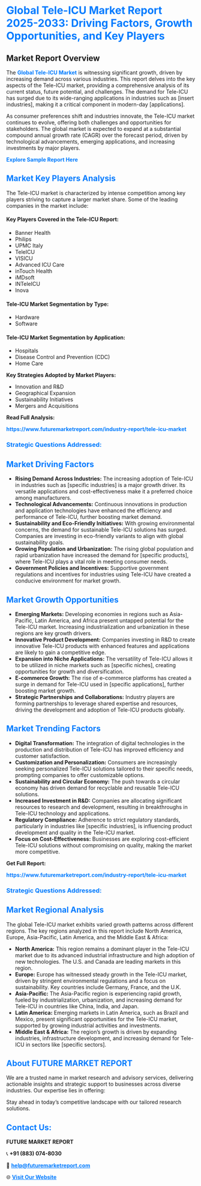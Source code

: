<h1 style="color: #007BFF;">Global Tele-ICU Market Report 2025-2033: Driving Factors, Growth Opportunities, and Key Players</h1>

<section id="overview">
<h2>Market Report Overview</h2>
<p>The <a href="https://www.futuremarketreport.com/industry-report/tele-icu-market" style="color: #007BFF; text-decoration: none;"><strong>Global Tele-ICU Market</strong></a> is witnessing significant growth, driven by increasing demand across various industries. This report delves into the key aspects of the Tele-ICU market, providing a comprehensive analysis of its current status, future potential, and challenges. The demand for Tele-ICU has surged due to its wide-ranging applications in industries such as [insert industries], making it a critical component in modern-day [applications].</p>
<p>As consumer preferences shift and industries innovate, the Tele-ICU market continues to evolve, offering both challenges and opportunities for stakeholders. The global market is expected to expand at a substantial compound annual growth rate (CAGR) over the forecast period, driven by technological advancements, emerging applications, and increasing investments by major players.</p>
</section>

<section id="overview">
<p><a href="https://www.futuremarketreport.com/request-sample/reportId=105148" style="color: #007BFF; text-decoration: none;"><strong>Explore Sample Report Here</strong></a></p>
</section>

<section id="key-players">
<h2 style="color: #007BFF;">Market Key Players Analysis</h2>
<p>The Tele-ICU market is characterized by intense competition among key players striving to capture a larger market share. Some of the leading companies in the market include:</p>
<h4>Key Players Covered in the Tele-ICU Report:</h4>
<ul><li>Banner Health</li><li>Philips</li><li>UPMC Italy</li><li>TeleICU</li><li>VISICU</li><li>Advanced ICU Care</li><li>inTouch Health</li><li>iMDsoft</li><li>INTeleICU</li><li>Inova</li></ul>
<h4>Tele-ICU Market Segmentation by Type:</h4>
<ul><li>Hardware</li><li>Software</li></ul>

<h4>Tele-ICU Market Segmentation by Application:</h4>
<ul><li>Hospitals</li><li>Disease Control and Prevention (CDC)</li><li>Home Care</li></ul>
<p><strong>Key Strategies Adopted by Market Players:</strong></p>
<ul>
<li>Innovation and R&D</li>
<li>Geographical Expansion</li>
<li>Sustainability Initiatives</li>
<li>Mergers and Acquisitions</li>
</ul>
</section>

<section>
<p><strong>Read Full Analysis: </strong></p><a href="https://www.futuremarketreport.com/industry-report/tele-icu-market" style="color: #007BFF; text-decoration: none;"><strong>https://www.futuremarketreport.com/industry-report/tele-icu-market</strong></a>
<h3 style="color: #007BFF;">Strategic Questions Addressed:</h3>
</section>

<section id="driving-factors">
<h2 style="color: #007BFF;">Market Driving Factors</h2>
<ul>
<li><strong>Rising Demand Across Industries:</strong> The increasing adoption of Tele-ICU in industries such as [specific industries] is a major growth driver. Its versatile applications and cost-effectiveness make it a preferred choice among manufacturers.</li>
<li><strong>Technological Advancements:</strong> Continuous innovations in production and application technologies have enhanced the efficiency and performance of Tele-ICU, further boosting market demand.</li>
<li><strong>Sustainability and Eco-Friendly Initiatives:</strong> With growing environmental concerns, the demand for sustainable Tele-ICU solutions has surged. Companies are investing in eco-friendly variants to align with global sustainability goals.</li>
<li><strong>Growing Population and Urbanization:</strong> The rising global population and rapid urbanization have increased the demand for [specific products], where Tele-ICU plays a vital role in meeting consumer needs.</li>
<li><strong>Government Policies and Incentives:</strong> Supportive government regulations and incentives for industries using Tele-ICU have created a conducive environment for market growth.</li>
</ul>
</section>

<section id="growth-opportunities">
<h2 style="color: #007BFF;">Market Growth Opportunities</h2>
<ul>
<li><strong>Emerging Markets:</strong> Developing economies in regions such as Asia-Pacific, Latin America, and Africa present untapped potential for the Tele-ICU market. Increasing industrialization and urbanization in these regions are key growth drivers.</li>
<li><strong>Innovative Product Development:</strong> Companies investing in R&D to create innovative Tele-ICU products with enhanced features and applications are likely to gain a competitive edge.</li>
<li><strong>Expansion into Niche Applications:</strong> The versatility of Tele-ICU allows it to be utilized in niche markets such as [specific niches], creating opportunities for growth and diversification.</li>
<li><strong>E-commerce Growth:</strong> The rise of e-commerce platforms has created a surge in demand for Tele-ICU used in [specific applications], further boosting market growth.</li>
<li><strong>Strategic Partnerships and Collaborations:</strong> Industry players are forming partnerships to leverage shared expertise and resources, driving the development and adoption of Tele-ICU products globally.</li>
</ul>
</section>

<section id="trending-factors">
<h2 style="color: #007BFF;">Market Trending Factors</h2>
<ul>
<li><strong>Digital Transformation:</strong> The integration of digital technologies in the production and distribution of Tele-ICU has improved efficiency and customer satisfaction.</li>
<li><strong>Customization and Personalization:</strong> Consumers are increasingly seeking personalized Tele-ICU solutions tailored to their specific needs, prompting companies to offer customizable options.</li>
<li><strong>Sustainability and Circular Economy:</strong> The push towards a circular economy has driven demand for recyclable and reusable Tele-ICU solutions.</li>
<li><strong>Increased Investment in R&D:</strong> Companies are allocating significant resources to research and development, resulting in breakthroughs in Tele-ICU technology and applications.</li>
<li><strong>Regulatory Compliance:</strong> Adherence to strict regulatory standards, particularly in industries like [specific industries], is influencing product development and quality in the Tele-ICU market.</li>
<li><strong>Focus on Cost-Effectiveness:</strong> Businesses are exploring cost-efficient Tele-ICU solutions without compromising on quality, making the market more competitive.</li>
</ul>
</section>

<section>
<p><strong>Get Full Report: </strong></p><a href="https://www.futuremarketreport.com/industry-report/tele-icu-market" style="color: #007BFF; text-decoration: none;"><strong>https://www.futuremarketreport.com/industry-report/tele-icu-market</strong></a>
<h3 style="color: #007BFF;">Strategic Questions Addressed:</h3>
</section>


<section id="regional-analysis">
<h2 style="color: #007BFF;">Market Regional Analysis</h2>
<p>The global Tele-ICU market exhibits varied growth patterns across different regions. The key regions analyzed in this report include North America, Europe, Asia-Pacific, Latin America, and the Middle East & Africa:</p>
<ul>
<li><strong>North America:</strong> This region remains a dominant player in the Tele-ICU market due to its advanced industrial infrastructure and high adoption of new technologies. The U.S. and Canada are leading markets in this region.</li>
<li><strong>Europe:</strong> Europe has witnessed steady growth in the Tele-ICU market, driven by stringent environmental regulations and a focus on sustainability. Key countries include Germany, France, and the U.K.</li>
<li><strong>Asia-Pacific:</strong> The Asia-Pacific region is experiencing rapid growth, fueled by industrialization, urbanization, and increasing demand for Tele-ICU in countries like China, India, and Japan.</li>
<li><strong>Latin America:</strong> Emerging markets in Latin America, such as Brazil and Mexico, present significant opportunities for the Tele-ICU market, supported by growing industrial activities and investments.</li>
<li><strong>Middle East & Africa:</strong> The region’s growth is driven by expanding industries, infrastructure development, and increasing demand for Tele-ICU in sectors like [specific sectors].</li>
</ul>
</section>

<footer>
<h2 style="color: #007BFF;">About FUTURE MARKET REPORT</h2>
<p>We are a trusted name in market research and advisory services, delivering actionable insights and strategic support to businesses across diverse industries. Our expertise lies in offering:</p>

<p>Stay ahead in today’s competitive landscape with our tailored research solutions.</p>

<h2 style="color: #007BFF;">Contact Us:</h2>
<p><strong>FUTURE MARKET REPORT</strong></p>
<p>📞 <strong>+91 (883) 074-8030</strong></p>
<p>📧 <strong><a href="mailto:help@futuremarketreport.com" style="color: #007BFF;">help@futuremarketreport.com</a></strong></p>
<p>🌐 <strong><a href="https://www.futuremarketreport.com/" style="color: #007BFF;">Visit Our Website</a></strong></p>
</footer>